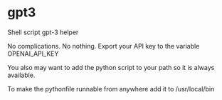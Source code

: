 # gpt3
Shell script gpt-3 helper

No complications. No nothing.
Export your API key to the variable OPENAI_API_KEY

You also may want to add the python script to your path so it is always available.

To make the pythonfile runnable from anywhere add it to /usr/local/bin
